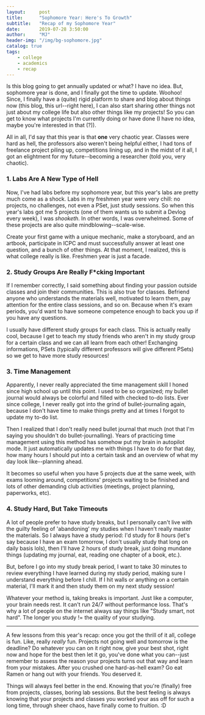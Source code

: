 ```yaml
---
layout:     post
title:      "Sophomore Year: Here's To Growth"
subtitle:   "Recap of my Sophomore Year"
date:       2019-07-28 3:50:00
author:     "MJ"
header-img: "/img/bg-sophomore.jpg"
catalog: true
tags:
    - college
    - academics
    - recap
---
```

Is this blog going to get annually updated or what? I have no idea. But, sophomore year is done, and I finally got the time to update. Woohoo! Since, I finally have a (quite) rigid platform to share and blog about things now (this blog, this url--right here), I can also start sharing other things not just about my college life but also other things like my projects! So you can get to know what projects I'm currently doing or have done (I have no idea, maybe you're interested in that (?)).

All in all, I'd say that this year is that **one** very chaotic year. Classes were hard as hell, the professors also weren't being helpful either, I had tons of freelance project piling up, competitions lining up, and in the midst of it all, I got an elightment for my future--becoming a researcher (told you, very chaotic).

### 1. Labs Are A New Type of Hell
Now, I've had labs before my sophomore year, but this year's labs are pretty much come as a shock. Labs in my freshmen year were very chill: no projects, no challenges, not even a PSet, just study sessions. So when this year's labs got me 5 projects (one of them wants us to submit a Devlog every week), I was *shooketh*. In other words, I was overwhelmed. Some of these projects are also quite mindblowing--scale-wise. 

Create your first game with a unique mechanic, make a storyboard, and an artbook, participate in ICPC and must successfully answer at least one question, and a bunch of other things. At that moment, I realized, this is what college really is like. Freshmen year is just a facade.

### 2. Study Groups Are Really F*cking Important
If I remember correctly, I said something about finding your passion outside classes and join their communities. This is also true for classes. Befriend anyone who understands the materials well, motivated to learn them, pay attention for the entire class sessions, and so on. Because when it's exam periods, you'd want to have someone competence enough to back you up if you have any questions. 

I usually have different study groups for each class. This is actually really cool, because I get to teach my study friends who aren't in my study group for a certain class and we can all learn from each other! Exchanging informations, PSets (typically different professors will give different PSets) so we get to have more study resources!

### 3. Time Management
Apparently, I never really appreciated the time management skill I honed since high school up until this point. I used to be so organized; my bullet journal would always be colorful and filled with checked to-do lists. Ever since college, I never really got into the grind of bullet-journaling again, because I don't have time to make things pretty and at times I forgot to update my to-do list.

Then I realized that I don't really need bullet journal that much (not that I'm saying you shouldn't do bullet-journalling). Years of practicing time management using this method has somehow put my brain in autopilot mode. It just automatically updates me with things I have to do for that day, how many hours I should put into a certain task and an overview of what my day look like--planning ahead.

It becomes so useful when you have 5 projects due at the same week, with exams looming around, competitions' projects waiting to be finished and lots of other demanding club activities (meetings, project planning, paperworks, etc).

### 4. Study Hard, But Take Timeouts
A lot of people prefer to have study breaks, but I personally can't live with the guilty feeling of 'abandoning' my studies when I haven't really master the materials. So I always have a study period: I'd study for 8 hours (let's say because I have an exam tomorrow, I don't usually study that long on daily basis lols), then I'll have 2 hours of study break, just doing mundane things (updating my journal, eat, reading one chapter of a book, etc.). 

But, before I go into my study break period, I want to take 30 minutes to review everything I have learned during my study period, making sure I understand everything before I chill. If I hit walls or anything on a certain material, I'll mark it and then study them on my next study session!

Whatever your method is, taking breaks is important. Just like a computer, your brain needs rest. It can't run 24/7 without performance loss. That's why a lot of people on the internet always say things like "Study smart, not hard". The longer you study != the quality of your studying.

---

A few lessons from this year's recap: once you got the thrill of it all, college is fun. Like, really *really* fun. Projects not going well and tomorrow is the deadline? Do whatever you can on it right now, give your best shot, right now and hope for the best then let it go, you've done what you can--just remember to assess the reason your projects turns out that way and learn from your mistakes. After you crushed one hard-as-hell exam? Go eat Ramen or hang out with your friends. You deserved it.

Things will always feel better in the end. Knowing that you're (finally) free from projects, classes, boring lab sessions. But the best feeling is always knowing that your projects and classes you worked your ass off for such a long time, through sheer chaos, have finally come to fruition. :D
